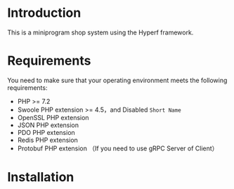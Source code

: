 # Introduction

This is a miniprogram shop system using the Hyperf framework.

# Requirements

You need to make sure that your operating environment meets the following requirements:

 - PHP >= 7.2
 - Swoole PHP extension >= 4.5，and Disabled `Short Name`
 - OpenSSL PHP extension
 - JSON PHP extension
 - PDO PHP extension
 - Redis PHP extension
 - Protobuf PHP extension （If you need to use gRPC Server of Client）

# Installation
